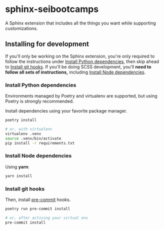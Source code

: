 # sphinx-seibootcamps

A Sphinx extension that includes all the things you want while supporting customizations.

## Installing for development

If you'll only be working on the Sphinx extension, you're only required to follow the instructions under [Install Python dependencies](#install-git-hooks), then skip ahead to [Install git hooks](#install-git-hooks). If you'll be doing SCSS development, you'll **need to follow all sets of instructions,** including [Install Node dependencies](#install-node-dependencies).

### Install Python dependencies

Environments managed by Poetry and virtualenv are supported, but using Poetry is strongly recommended.

Install dependencies using your favorite package manager.

```sh
poetry install

# or, with virtualenv
virtualenv .venv
source .venv/bin/activate
pip install -r requirements.txt
```

### Install Node dependencies

Using **yarn**:

```sh
yarn install
```

### Install git hooks

Then, install [pre-commit](https://pre-commit.com/) hooks.

```sh
poetry run pre-commit install

# or, after activing your virtual env
pre-commit install
```
